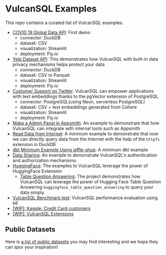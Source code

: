 # VulcanSQL Examples

This repo contains a curated list of VulcanSQL examples.

- [COVID 19 Global Data API](./covid19-global-data-api/): First demo
  - connector: DuckDB
  - dataset: CSV
  - visualization: Streamlit
  - deployment: Fly.io
- [Yelp Dataset API](./yelp-dataset-api/): This demonstrates how VulcanSQL with built-in data privacy mechanisms helps protect your data
  - connector: DuckDB
  - dataset: CSV to Parquet
  - visualization: Streamlit
  - deployment: Fly.io
- [Customer Support on Twitter](./customer-support-on-twitter/): VulcanSQL can empower applications with text embeddings thanks to the pgVector extension of PostgreSQL
  - connector: PostgreSQL(using Neon, serverless PostgreSQL)
  - dataset: CSV + text embeddings generated from Cohere
  - visualization: Streamlit
  - deployment: Fly.io
- [Make a Admin Panel in Appsmith](./admin-panel-using-appsmith/): An example to demonstrate that how VulcanSQL can integrate with internal tools such as Appsmith
- [Read Data from Internet](./read-data-from-internet/): A minimum example to demonstrate that now we can directly query data from the Internet with the help of the `httpfs` extension in DuckDB
- [dbt Minimum Example Using jaffle-shop](./dbt-jaffle-shop/): A minimum dbt example
- [Data Sharing](./data-sharing/): An example to demonstrate VulcanSQL's authentication and authorization mechanisms
- [HuggingFace](./huggingface/): The examples to VulcanSQL leverage the power of HuggingFace Extension
  - [Table Question Answering](./huggingface/table-question-answering/): The project demonstrates how VulcanSQL can leverage the power of Hugging Face Table Question Answering `huggingface_table_question_answering` to query your data simply.
- [VulcanSQL Benchmark test](./daily-revenue/): VulcanSQL performance evaluation using k6
- [[WIP]: Kaggle: Credit Card customers](./kaggle-credit-card-customers/)
- [[WIP]: VulcanSQL Extensions](./vulcan-sql-extensions/)

## Public Datasets

Here is [a list of public datasets](https://canner.notion.site/Public-Dataset-ca99a4ddf04b4993bf09da0e1640df32?pvs=4) you may find interesting and we hope they can spur your inspiration!
